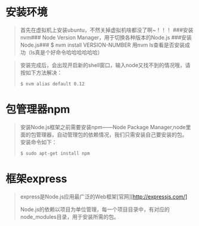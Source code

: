 安装环境
======

> 首先在虚拟机上安装ubuntu，不然关掉虚拟机啥都没了啊~！！！
> ###安装nvm###
> Node Version Manager，用于切换各种版本的Node.js
> ###安装Node.js###
>     $ nvm install VERSION-NUMBER
> 用nvm ls查看是否安装成功（ls真是个好命令哈哈哈哈哈哈）

> 安装完成后，会出现开启新的shell窗口，输入node又找不到的情况哦，请按如下方法解决：
> 
>     $ nvm alias default 0.12
> 

包管理器npm
======

> 安装Node.js框架之前需要安装npm——Node Package Manager,node里面的包管理器，自动管理包的依赖情况，我们只需安装自己要安装的包。
> 安装命令如下：
> 
>     $ sudo apt-get install npm

框架express
======

> express是Node.js应用最广泛的Web框架[官网][http://expressjs.com/]
> 
> Node.js的依赖以项目为单位管理，每一个项目目录中，有对应的node_modules目录，用于安装所需的包。  
>  